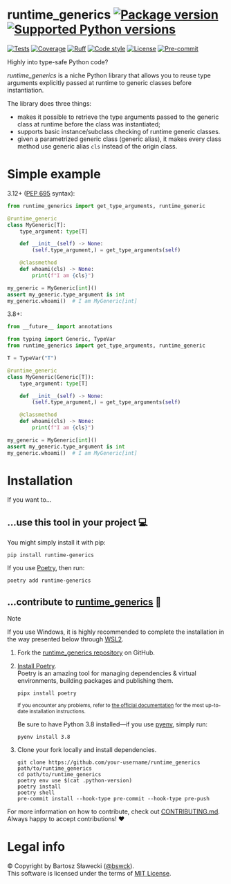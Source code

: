 # runtime_generics [![Package version](https://img.shields.io/pypi/v/runtime-generics?label=PyPI)](https://pypi.org/project/runtime-generics/) [![Supported Python versions](https://img.shields.io/pypi/pyversions/runtime-generics.svg?logo=python&label=Python)](https://pypi.org/project/runtime-generics/)
[![Tests](https://github.com/bswck/runtime_generics/actions/workflows/test.yml/badge.svg)](https://github.com/bswck/runtime_generics/actions/workflows/test.yml)
[![Coverage](https://coverage-badge.samuelcolvin.workers.dev/bswck/runtime_generics.svg)](https://coverage-badge.samuelcolvin.workers.dev/redirect/bswck/runtime_generics)
[![Ruff](https://img.shields.io/endpoint?url=https://raw.githubusercontent.com/astral-sh/ruff/main/assets/badge/v2.json)](https://github.com/astral-sh/ruff)
[![Code style](https://img.shields.io/badge/code%20style-black-000000.svg?label=Code%20style)](https://github.com/psf/black)
[![License](https://img.shields.io/github/license/bswck/runtime_generics.svg?label=License)](https://github.com/bswck/runtime_generics/blob/HEAD/LICENSE)
[![Pre-commit](https://img.shields.io/badge/pre--commit-enabled-brightgreen?logo=pre-commit&logoColor=white)](https://github.com/pre-commit/pre-commit)

Highly into type-safe Python code?

_runtime_generics_ is a niche Python library that allows you to reuse type arguments explicitly passed at runtime
to generic classes before instantiation.

The library does three things:
* makes it possible to retrieve the type arguments passed to the generic class at runtime
  before the class was instantiated;
* supports basic instance/subclass checking of runtime generic classes.
* given a parametrized generic class (generic alias),
  it makes every class method use generic alias `cls` instead of the origin class.

# Simple example
3.12+ ([PEP 695](https://peps.python.org/pep-0695) syntax):
```python
from runtime_generics import get_type_arguments, runtime_generic

@runtime_generic
class MyGeneric[T]:
    type_argument: type[T]

    def __init__(self) -> None:
        (self.type_argument,) = get_type_arguments(self)

    @classmethod
    def whoami(cls) -> None:
        print(f"I am {cls}")

my_generic = MyGeneric[int]()
assert my_generic.type_argument is int
my_generic.whoami()  # I am MyGeneric[int]

```

3.8+:

```python
from __future__ import annotations

from typing import Generic, TypeVar
from runtime_generics import get_type_arguments, runtime_generic

T = TypeVar("T")

@runtime_generic
class MyGeneric(Generic[T]):
    type_argument: type[T]

    def __init__(self) -> None:
        (self.type_argument,) = get_type_arguments(self)

    @classmethod
    def whoami(cls) -> None:
        print(f"I am {cls}")

my_generic = MyGeneric[int]()
assert my_generic.type_argument is int
my_generic.whoami()  # I am MyGeneric[int]
```

# Installation
If you want to…



## …use this tool in your project 💻
You might simply install it with pip:

```shell
pip install runtime-generics
```

If you use [Poetry](https://python-poetry.org/), then run:

```shell
poetry add runtime-generics
```

## …contribute to [runtime_generics](https://github.com/bswck/runtime_generics) 🚀

> [!Note]
> If you use Windows, it is highly recommended to complete the installation in the way presented below through [WSL2](https://learn.microsoft.com/en-us/windows/wsl/install).
1.  Fork the [runtime_generics repository](https://github.com/bswck/runtime_generics) on GitHub.

1.  [Install Poetry](https://python-poetry.org/docs/#installation).<br/>
    Poetry is an amazing tool for managing dependencies & virtual environments, building packages and publishing them.

    ```shell
    pipx install poetry
    ```

    <sub>If you encounter any problems, refer to [the official documentation](https://python-poetry.org/docs/#installation) for the most up-to-date installation instructions.</sub>

    Be sure to have Python 3.8 installed—if you use [pyenv](https://github.com/pyenv/pyenv#readme), simply run:

    ```shell
    pyenv install 3.8
    ```
1.  Clone your fork locally and install dependencies.

    ```shell
    git clone https://github.com/your-username/runtime_generics path/to/runtime_generics
    cd path/to/runtime_generics
    poetry env use $(cat .python-version)
    poetry install
    poetry shell
    pre-commit install --hook-type pre-commit --hook-type pre-push
    ```
For more information on how to contribute, check out [CONTRIBUTING.md](https://github.com/bswck/runtime_generics/blob/HEAD/CONTRIBUTING.md).<br/>
Always happy to accept contributions! ❤️


# Legal info
© Copyright by Bartosz Sławecki ([@bswck](https://github.com/bswck)).
<br />This software is licensed under the terms of [MIT License](https://github.com/bswck/runtime_generics/blob/HEAD/LICENSE).
